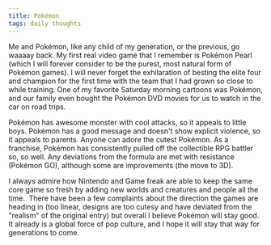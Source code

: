```yaml
---
title: Pokémon
tags: daily thoughts
---
```


Me and Pokémon, like any child of my generation, or the previous, go waaaay back. My first real video game that I remember is Pokémon Pearl (which I will forever consider to be the purest, most natural form of Pokémon games). I will never forget the exhilaration of besting the elite four and champion for the first time with the team that I had grown so close to while training. One of my favorite Saturday morning cartoons was Pokémon, and our family even bought the Pokémon DVD movies for us to watch in the car on road trips.

Pokémon has awesome monster with cool attacks, so it appeals to little boys. Pokémon has a good message and doesn't show explicit violence, so it appeals to parents. Anyone can adore the cutest Pokémon. As a franchise, Pokémon has consistently pulled off the collectible RPG battler so, so well. Any deviations from the formula are met with resistance (Pokémon GO), although some are improvements (the move to 3D).

I always admire how Nintendo and Game freak are able to keep the same core game so fresh by adding new worlds and creatures and people all the time.  There have been a few complaints about the direction the games are heading in (too linear, designs are too cutesy and have deviated from the "realism" of the original entry) but overall I believe Pokémon will stay good. It already is a global force of pop culture, and I hope it will stay that way for generations to come.
